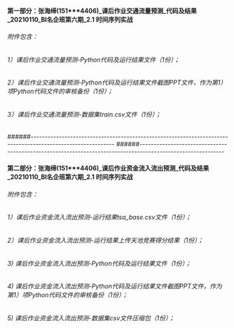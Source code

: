 #### 第一部分：张海缔(151***4406)_课后作业交通流量预测_代码及结果_20210110_BI名企班第六期_2.1 时间序列实战

###### 附件包含：
###### 1）课后作业交通流量预测-Python代码及运行结果文件（1份）；
###### 2）课后作业交通流量预测-Python代码及运行结果文件截图PPT文件，作为第1）项Python代码文件的审核备份（1份）；
###### 3）课后作业交通流量预测-数据集train.csv文件（1份）；
######------------------------------------------------------------------------------------------------------------
######------------------------------------------------------------------------------------------------------------
#### 第二部分：张海缔(151***4406)_课后作业资金流入流出预测_代码及结果_20210110_BI名企班第六期_2.1 时间序列实战

###### 附件包含：
###### 1）课后作业资金流入流出预测-运行结果tsa_base.csv文件（1份）；
###### 2）课后作业资金流入流出预测-运行结果上传天池竞赛得分结果（1份）；
###### 3) 课后作业资金流入流出预测-Python代码及运行结果文件（1份）；
###### 4) 课后作业资金流入流出预测-Python代码及运行结果文件截图PPT文件，作为第1）项Python代码文件的审核备份（1份）；
###### 5) 课后作业资金流入流出预测-数据集csv文件压缩包（1份）；

